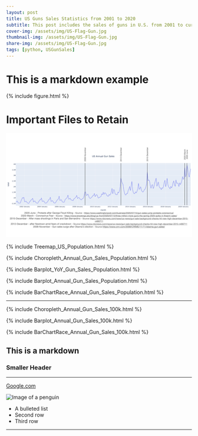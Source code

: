 ```yaml
---
layout: post
title: US Guns Sales Statistics from 2001 to 2020
subtitle: This post includes the sales of guns in U.S. from 2001 to current.
cover-img: /assets/img/US-Flag-Gun.jpg
thumbnail-img: /assets/img/US-Flag-Gun.jpg
share-img: /assets/img/US-Flag-Gun.jpg
tags: [python, USGunSales]
---
```


# This is a markdown example

{% include figure.html %}

# Important Files to Retain 



![Image of a penguin](https://github.com/singparvi/singparvi.github.io/raw/8ecf4bc80cf1feceac6fbf9a9699a69799a41335/assets/img/US_Annual_Gun_Sales_Events.jpeg)



{% include Treemap_US_Population.html %}

{% include Choropleth_Annual_Gun_Sales_Population.html %}

{% include Barplot_YoY_Gun_Sales_Population.html %}

{% include Barplot_Annual_Gun_Sales_Population.html %}

{% include BarChartRace_Annual_Gun_Sales_Population.html %}

---

{% include Choropleth_Annual_Gun_Sales_100k.html %}

{% include Barplot_Annual_Gun_Sales_100k.html %}

{% include BarChartRace_Annual_Gun_Sales_100k.html %}


## This is a markdown

### Smaller Header

---
[Google.com](https://www.google.com)

![Image of a penguin](https://afar-production.imgix.net/uploads/images/afar_post_headers/images/cTfuWAUJoH/original_penguin-arctic-antarctica-2.jpg?auto=compress,format&fit=crop&crop=top&lossless=true&w=1080&dpr=1)

- A bulleted list
- Second row
- Third row
---
